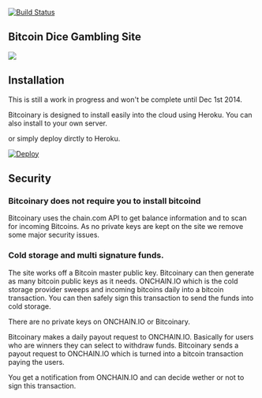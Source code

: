 [![Build Status](https://travis-ci.org/onchain/bitcoinary.svg?branch=master)](https://travis-ci.org/onchain/bitcoinary)

## Bitcoin Dice Gambling Site


![](http://i.imgur.com/4AeQByN.png)

## Installation

This is still a work in progress and won't be complete until Dec 1st 2014.

Bitcoinary is designed to install easily into the cloud using Heroku. You can also install to your own server.

or simply deploy dirctly to Heroku.

[![Deploy](https://www.herokucdn.com/deploy/button.png)](https://heroku.com/deploy?template=https://github.com/onchain/bitcoinary)

## Security

### Bitcoinary does not require you to install bitcoind

Bitcoinary uses the chain.com API to get balance information and to scan for incoming Bitcoins. As no private keys are kept on the site we remove some major security issues.

### Cold storage and multi signature funds.

The site works off a Bitcoin master public key. Bitcoinary can then generate as many bitcoin public keys as it needs. ONCHAIN.IO which is the cold storage provider sweeps and incoming bitcoins daily into a bitcoin transaction. You can then safely sign this transaction to send the funds into cold storage.

There are no private keys on ONCHAIN.IO or Bitcoinary.

Bitcoinary makes a daily payout request to ONCHAIN.IO. Basically for users who are winners they can select to withdraw funds. Bitcoinary sends a payout request to ONCHAIN.IO which is turned into a bitcoin transaction paying the users.

You get a notification from ONCHAIN.IO and can decide wether or not to sign this transaction.

